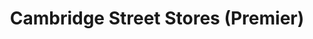 ---
title: "Cambridge Street Stores (Premier)"
url: /cleethorpes/cambridge-street-stores-premier/
shop: Lebensmittel
---